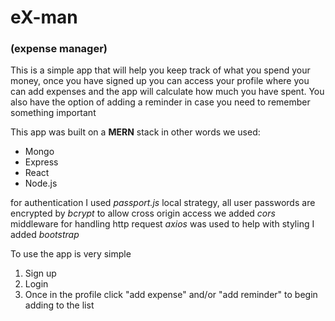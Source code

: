 # eX-man 
### (expense manager)
This is a simple app that will help you keep track of what you spend your money, 
once you have signed up you can access your profile where you can add expenses and
the app will calculate how much you have spent. You also have the option of adding
a reminder in case you need to remember something important

This app was built on a **MERN** stack in other words we used:

- Mongo 
- Express 
- React 
- Node.js

for authentication I used *passport.js* local strategy, all user passwords are encrypted by *bcrypt* 
to allow cross origin access we added *cors* middleware  for handling http request *axios* was used to help with 
styling I added *bootstrap*

To use the app is very simple

1. Sign up
2. Login
3. Once in the profile click "add expense" and/or "add reminder" to begin adding to the list
